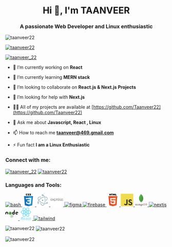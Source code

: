 <h1 align="center">Hi 👋, I'm TAANVEER</h1>
<h3 align="center">A passionate Web Developer and Linux enthusiastic</h3>

<p align="left"> <img src="https://komarev.com/ghpvc/?username=taanveer22&label=Profile%20views&color=0e75b6&style=flat" alt="taanveer22" /> </p>

<p align="left"> <a href="https://github.com/ryo-ma/github-profile-trophy"><img src="https://github-profile-trophy.vercel.app/?username=taanveer22" alt="taanveer22" /></a> </p>

<p align="left"> <a href="https://twitter.com/taanveer_22" target="blank"><img src="https://img.shields.io/twitter/follow/taanveer_22?logo=twitter&style=for-the-badge" alt="taanveer_22" /></a> </p>

- 🔭 I’m currently working on **React**

- 🌱 I’m currently learning **MERN stack**

- 👯 I’m looking to collaborate on **React.js & Next.js Projects**

- 🤝 I’m looking for help with **Next.js**

- 👨‍💻 All of my projects are available at [https://github.com/Taanveer22](https://github.com/Taanveer22)

- 💬 Ask me about **Javascript, React , Linux**

- 📫 How to reach me **taanveer@469.gmail.com**

- ⚡ Fun fact **I am a Linux Enthusiastic**

<h3 align="left">Connect with me:</h3>
<p align="left">
<a href="https://twitter.com/taanveer_22" target="blank"><img align="center" src="https://raw.githubusercontent.com/rahuldkjain/github-profile-readme-generator/master/src/images/icons/Social/twitter.svg" alt="taanveer_22" height="30" width="40" /></a>
<a href="https://linkedin.com/in/taanveer22" target="blank"><img align="center" src="https://raw.githubusercontent.com/rahuldkjain/github-profile-readme-generator/master/src/images/icons/Social/linked-in-alt.svg" alt="taanveer22" height="30" width="40" /></a>
</p>

<h3 align="left">Languages and Tools:</h3>
<p align="left"> <a href="https://www.gnu.org/software/bash/" target="_blank" rel="noreferrer"> <img src="https://www.vectorlogo.zone/logos/gnu_bash/gnu_bash-icon.svg" alt="bash" width="40" height="40"/> </a> <a href="https://www.w3schools.com/css/" target="_blank" rel="noreferrer"> <img src="https://raw.githubusercontent.com/devicons/devicon/master/icons/css3/css3-original-wordmark.svg" alt="css3" width="40" height="40"/> </a> <a href="https://www.electronjs.org" target="_blank" rel="noreferrer"> <img src="https://raw.githubusercontent.com/devicons/devicon/master/icons/electron/electron-original.svg" alt="electron" width="40" height="40"/> </a> <a href="https://expressjs.com" target="_blank" rel="noreferrer"> <img src="https://raw.githubusercontent.com/devicons/devicon/master/icons/express/express-original-wordmark.svg" alt="express" width="40" height="40"/> </a> <a href="https://www.figma.com/" target="_blank" rel="noreferrer"> <img src="https://www.vectorlogo.zone/logos/figma/figma-icon.svg" alt="figma" width="40" height="40"/> </a> <a href="https://firebase.google.com/" target="_blank" rel="noreferrer"> <img src="https://www.vectorlogo.zone/logos/firebase/firebase-icon.svg" alt="firebase" width="40" height="40"/> </a> <a href="https://www.w3.org/html/" target="_blank" rel="noreferrer"> <img src="https://raw.githubusercontent.com/devicons/devicon/master/icons/html5/html5-original-wordmark.svg" alt="html5" width="40" height="40"/> </a> <a href="https://developer.mozilla.org/en-US/docs/Web/JavaScript" target="_blank" rel="noreferrer"> <img src="https://raw.githubusercontent.com/devicons/devicon/master/icons/javascript/javascript-original.svg" alt="javascript" width="40" height="40"/> </a> <a href="https://www.mongodb.com/" target="_blank" rel="noreferrer"> <img src="https://raw.githubusercontent.com/devicons/devicon/master/icons/mongodb/mongodb-original-wordmark.svg" alt="mongodb" width="40" height="40"/> </a> <a href="https://nextjs.org/" target="_blank" rel="noreferrer"> <img src="https://cdn.worldvectorlogo.com/logos/nextjs-2.svg" alt="nextjs" width="40" height="40"/> </a> <a href="https://nodejs.org" target="_blank" rel="noreferrer"> <img src="https://raw.githubusercontent.com/devicons/devicon/master/icons/nodejs/nodejs-original-wordmark.svg" alt="nodejs" width="40" height="40"/> </a> <a href="https://reactjs.org/" target="_blank" rel="noreferrer"> <img src="https://raw.githubusercontent.com/devicons/devicon/master/icons/react/react-original-wordmark.svg" alt="react" width="40" height="40"/> </a> <a href="https://tailwindcss.com/" target="_blank" rel="noreferrer"> <img src="https://www.vectorlogo.zone/logos/tailwindcss/tailwindcss-icon.svg" alt="tailwind" width="40" height="40"/> </a> </p>

<p><img align="left" src="https://github-readme-stats.vercel.app/api/top-langs?username=taanveer22&show_icons=true&locale=en&layout=compact" alt="taanveer22" /></p>

<p>&nbsp;<img align="center" src="https://github-readme-stats.vercel.app/api?username=taanveer22&show_icons=true&locale=en" alt="taanveer22" /></p>

<p><img align="center" src="https://github-readme-streak-stats.herokuapp.com/?user=taanveer22&" alt="taanveer22" /></p>
